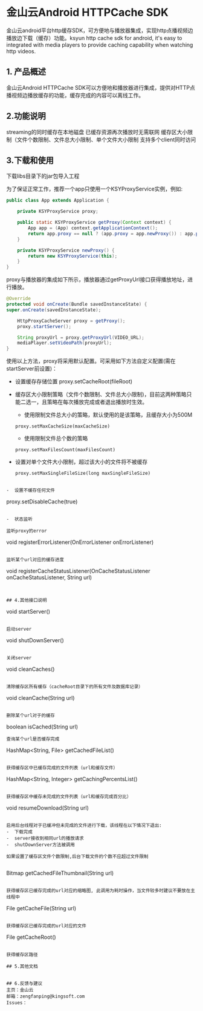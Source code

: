 # 金山云Android HTTPCache SDK
金山云android平台http缓存SDK，可方便地与播放器集成，实现http点播视频边播放边下载（缓存）功能。ksyun http cache sdk for android, it's easy to integrated with media players to provide caching capability when watching http videos.

## 1. 产品概述
金山云Android HTTPCache SDK可以方便地和播放器进行集成，提供对HTTP点播视频边播放缓存的功能，缓存完成的内容可以离线工作。

## 2.功能说明
streaming的同时缓存在本地磁盘
已缓存资源再次播放时无需联网
缓存区大小限制（文件个数限制、文件总大小限制、单个文件大小限制
支持多个client同时访问


## 3.下载和使用
下载libs目录下的jar包导入工程

为了保证正常工作，推荐一个app只使用一个KSYProxyService实例，例如:
```java
public class App extends Application {

    private KSYProxyService proxy;

    public static KSYProxyService getProxy(Context context) {
        App app = (App) context.getApplicationContext();
        return app.proxy == null ? (app.proxy = app.newProxy()) : app.proxy;
    }

    private KSYProxyService newProxy() {
        return new KSYProxyService(this);
    }
}
```

proxy与播放器的集成如下所示，播放器通过getProxyUrl接口获得播放地址，进行播放。

```java
@Override
protected void onCreate(Bundle savedInstanceState) {
super.onCreate(savedInstanceState);

    HttpProxyCacheServer proxy = getProxy();
    proxy.startServer();

    String proxyUrl = proxy.getProxyUrl(VIDEO_URL);
    mediaPlayer.setVideoPath(proxyUrl);
}
```

使用以上方法，proxy将采用默认配置。可采用如下方法自定义配置(需在startServer前设置)：

-  设置缓存存储位置
   proxy.setCacheRoot(fileRoot)

-  缓存区大小限制策略（文件个数限制、文件总大小限制)，目前这两种策略只能二选一，且策略在每次播放完成或者退出播放时生效。
   
   - 使用限制文件总大小的策略，默认使用的是该策略，且缓存大小为500M

   ```
   proxy.setMaxCacheSize(maxCacheSize)
   ```
   
   - 使用限制文件总个数的策略

   ```
   proxy.setMaxFilesCount(maxFilesCount)
   ```

-  设置对单个文件大小限制，超过该大小的文件将不被缓存

   ```
   proxy.setMaxSingleFileSize(long maxSingleFileSize)
  ```

-  设置不缓存任何文件

   ```
   proxy.setDisableCache(true)
   ```

-  状态监听

   监听proxy的error

   ```
   void registerErrorListener(OnErrorListener onErrorListener)
   ```

   监听某个url对应的缓存进度

   ```
   void registerCacheStatusListener(OnCacheStatusListener onCacheStatusListener, String url)
  ```


## 4.其他接口说明
```
void startServer() 
```

启动server

```
void shutDownServer() 
```

关闭server

```
void cleanCaches()
```

清除缓存区所有缓存（cacheRoot目录下的所有文件及数据库记录）

```
void cleanCache(String url)
```

删除某个url对于的缓存

```
boolean isCached(String url)
```
查询某个url是否缓存完成

```
HashMap<String, File> getCachedFileList()
```

获得缓存区中已缓存完成的文件列表（url和缓存文件）

```
HashMap<String, Integer> getCachingPercentsList() 
```

获得缓存区中缓存未完成的文件列表（url和缓存完成百分比）

```
void resumeDownload(String url)
```

启用后台线程对于已缓冲但未完成的文件进行下载，该线程在以下情况下退出:
-  下载完成
-  server接收到相同url的播放请求
-  shutDownServer方法被调用

如果设置了缓存区文件个数限制,后台下载文件的个数不应超过文件限制


```
Bitmap getCachedFileThumbnail(String url)
```

获得缓存区已缓存完成的url对应的缩略图, 此调用为耗时操作，当文件较多时建议不要放在主线程中

```
File getCacheFile(String url)
```

获得缓存区已缓存完成的url对应的文件

```
File getCacheRoot()
```

获得缓存区路径

## 5.其他文档


## 6.反馈与建议
主页：金山云
邮箱：zengfanping@kingsoft.com
Issues：